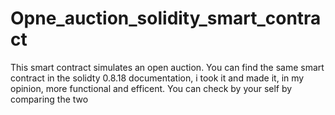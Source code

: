 # Opne_auction_solidity_smart_contract
This smart contract simulates an open auction.
You can find the same smart contract in the solidty 0.8.18 documentation, i took it and made it, in my opinion, more functional and efficent.
You can check by your self by comparing the two
